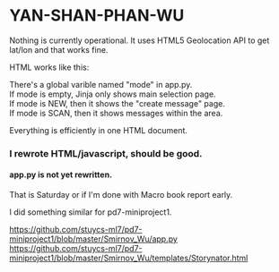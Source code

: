 YAN-SHAN-PHAN-WU
================

Nothing is currently operational. It uses HTML5 Geolocation API to get lat/lon and that works fine. 

HTML works like this:

There's a global varible named "mode" in app.py. <br>
If mode is empty, Jinja only shows main selection page. <br>
If mode is NEW, then it shows the "create message" page. <br>
If mode is SCAN, then it shows messages within the area. <br>

Everything is efficiently in one HTML document.






<h3>I rewrote HTML/javascript, should be good. </h3>
<h4>app.py is not yet rewritten. </h4> That is Saturday or if I'm done with Macro book report early.

I did something similar for pd7-miniproject1.

https://github.com/stuycs-ml7/pd7-miniproject1/blob/master/Smirnov_Wu/app.py <br>
https://github.com/stuycs-ml7/pd7-miniproject1/blob/master/Smirnov_Wu/templates/Storynator.html

